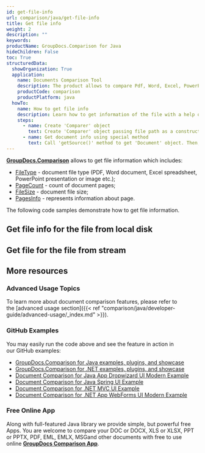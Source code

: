 ```yaml
---
id: get-file-info
url: comparison/java/get-file-info
title: Get file info
weight: 2
description: ""
keywords:
productName: GroupDocs.Comparison for Java
hideChildren: False
toc: True
structuredData:
  showOrganization: True
  application:
    name: Documents Comparison Tool
    description: The product allows to compare Pdf, Word, Excel, PowerPoint, AutoCad, Image, Code and much more file formats. Comparison API also supports accepting or rejecting changes, extracting document information and generating comparison report
    productCode: comparison
    productPlatform: java
  howTo:
    name: How to get file info
    description: Learn how to get information of the file with a help of Comparison API
    steps:
      - name: Create 'Comparer' object
        text: Create 'Comparer' object passing file path as a constructor argument
      - name: Get document info using special method
        text: Call 'getSource()' method to get 'Document' object. Then, call 'getDocumentInfo()' method of 'Document' object to get document info
---
```


**[GroupDocs.Comparison](https://products.groupdocs.com/comparison/java)** allows to get file information which includes:

- [FileType](<https://reference.groupdocs.com/comparison/java/com.groupdocs.comparison.interfaces/IDocumentInfo#getFileType()>) - document file type (PDF, Word document, Excel spreadsheet, PowerPoint presentation or image etc.);
- [PageCount](<https://reference.groupdocs.com/comparison/java/com.groupdocs.comparison.interfaces/IDocumentInfo#getPageCount()>) - count of document pages;
- [FileSize](<https://reference.groupdocs.com/comparison/java/com.groupdocs.comparison.interfaces/IDocumentInfo#getSize()>) - document file size;
- [PagesInfo](<https://reference.groupdocs.com/comparison/java/com.groupdocs.comparison.interfaces/IDocumentInfo#getPagesInfo()>) - represents information about page.

The following code samples demonstrate how to get file information.

## Get file info for the file from local disk

<script src="https://gist.github.com/groupdocs-comparison-gists/cba10d2dea13e2c62383d7e88c3e6615.js"></script>

## Get file for the file from stream

<script src="https://gist.github.com/groupdocs-comparison-gists/19baec4618b31a67fa06db5a74e68497.js"></script>

## More resources

### Advanced Usage Topics

To learn more about document comparison features, please refer to the [advanced usage section]({{< ref "comparison/java/developer-guide/advanced-usage/_index.md" >}}).

### GitHub Examples

You may easily run the code above and see the feature in action in our GitHub examples:

- [GroupDocs.Comparison for Java examples, plugins, and showcase](https://github.com/groupdocs-comparison/GroupDocs.Comparison-for-Java)
- [GroupDocs.Comparison for .NET examples, plugins, and showcase](https://github.com/groupdocs-comparison/GroupDocs.Comparison-for-.NET)
- [Document Comparison for Java App Dropwizard UI Modern Example](https://github.com/groupdocs-comparison/GroupDocs.Comparison-for-Java-Dropwizard)
- [Document Comparison for Java Spring UI Example](https://github.com/groupdocs-comparison/GroupDocs.Comparison-for-Java-Spring)
- [Document Comparison for .NET MVC UI Example](https://github.com/groupdocs-comparison/GroupDocs.Comparison-for-.NET-MVC)
- [Document Comparison for .NET App WebForms UI Modern Example](https://github.com/groupdocs-comparison/GroupDocs.Comparison-for-.NET-WebForms)

### Free Online App

Along with full-featured Java library we provide simple, but powerful free Apps.
You are welcome to compare your DOC or DOCX, XLS or XLSX, PPT or PPTX, PDF, EML, EMLX, MSGand other documents with free to use online **[GroupDocs Comparison App](https://products.groupdocs.app/comparison)**.
